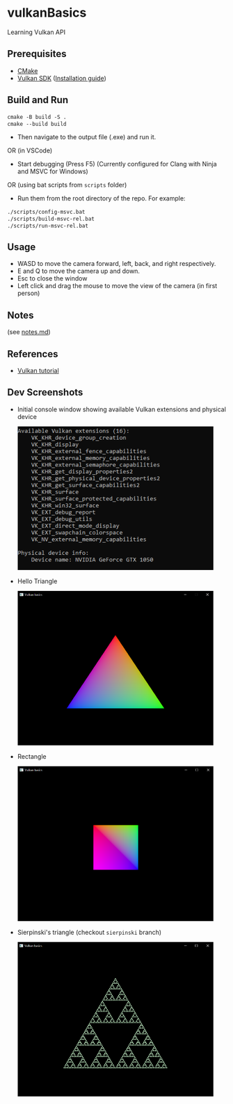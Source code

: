 # vulkanBasics
Learning Vulkan API


## Prerequisites
* [CMake](https://cmake.org/download/)
* [Vulkan SDK](https://vulkan.lunarg.com/sdk/home) ([Installation guide](https://vulkan.lunarg.com/doc/sdk/latest/windows/getting_started.html))


## Build and Run
```
cmake -B build -S .
cmake --build build
```
* Then navigate to the output file (.exe) and run it.

OR (in VSCode)

* Start debugging (Press F5) (Currently configured for Clang with Ninja and MSVC for Windows)

OR (using bat scripts from `scripts` folder)

* Run them from the root directory of the repo. For example:
```
./scripts/config-msvc.bat
./scripts/build-msvc-rel.bat
./scripts/run-msvc-rel.bat
```


## Usage
* WASD to move the camera forward, left, back, and right respectively.
* E and Q to move the camera up and down.
* Esc to close the window
* Left click and drag the mouse to move the view of the camera (in first person)


## Notes
(see [notes.md](./notes.md))



## References
* [Vulkan tutorial](https://vulkan-tutorial.com/)


## Dev Screenshots
* Initial console window showing available Vulkan extensions and physical device

	<img src="img/initial.png" width=450>

* Hello Triangle

	<img src="img/hellotriangle.png" width=450>

* Rectangle

	<img src="img/rectangle.png" width=450>

* Sierpinski's triangle (checkout `sierpinski` branch)

	<img src="img/sierpinski.png" width=450>